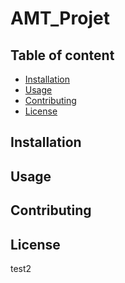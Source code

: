 # AMT_Projet

## Table of content

- [Installation](#installation)
- [Usage](#usage)
- [Contributing](#contributing)
- [License](#license)

## Installation

## Usage

## Contributing

## License

test2

